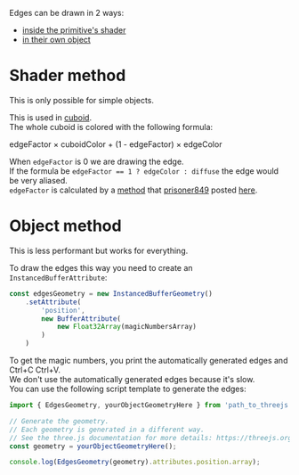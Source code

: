Edges can be drawn in 2 ways:
- [inside the primitive's shader](#shader-method)
- [in their own object](#object-method)

# Shader method
This is only possible for simple objects.

This is used in [cuboid](/mathics-threejs-backend/primitives/cuboid).  
The whole cuboid is colored with the following formula:

<p style="align:center">edgeFactor × cuboidColor + (1 - edgeFactor) × edgeColor</p>

When `edgeFactor` is 0 we are drawing the edge.  
If the formula be `edgeFactor == 1 ? edgeColor : diffuse` the edge would be very aliased.  
`edgeFactor` is calculated by a [method](https://jsfiddle.net/prisoner849/96npfk1r/) that [prisoner849](https://discourse.threejs.org/u/prisoner849/summary) posted [here](https://discourse.threejs.org/t/how-to-render-geometry-edges/5745).

# Object method
This is less performant but works for everything.

To draw the edges this way you need to create an `InstancedBufferAttribute`:
```js
const edgesGeometry = new InstancedBufferGeometry()
    .setAttribute(
        'position',
        new BufferAttribute(
            new Float32Array(magicNumbersArray)
        )
    )
```

To get the magic numbers, you print the automatically generated edges and Ctrl+C Ctrl+V.  
We don't use the automatically generated edges because it's slow.  
You can use the following script template to generate the edges:
```js
import { EdgesGeometry, yourObjectGeometryHere } from 'path_to_threejs';

// Generate the geometry.
// Each geometry is generated in a different way.
// See the three.js documentation for more details: https://threejs.org/docs/
const geometry = yourObjectGeometryHere();

console.log(EdgesGeometry(geometry).attributes.position.array);
```
